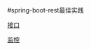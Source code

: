 #spring-boot-rest最佳实践

[接口](http://localhost:8084/api/swagger-ui.html)

[监控](http://localhost:8084/api/admin)